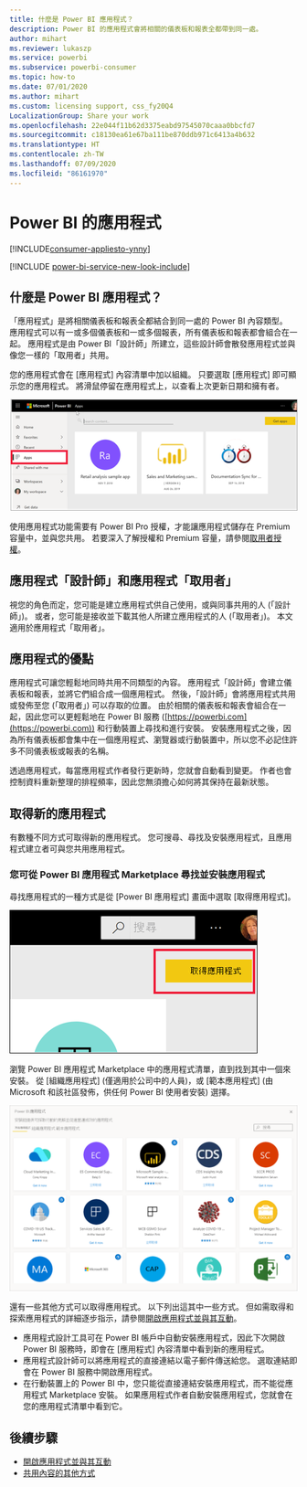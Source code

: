 ```yaml
---
title: 什麼是 Power BI 應用程式？
description: Power BI 的應用程式會將相關的儀表板和報表全都帶到同一處。
author: mihart
ms.reviewer: lukaszp
ms.service: powerbi
ms.subservice: powerbi-consumer
ms.topic: how-to
ms.date: 07/01/2020
ms.author: mihart
ms.custom: licensing support, css_fy20Q4
LocalizationGroup: Share your work
ms.openlocfilehash: 22e044f11b62d3375eabd97545070caaa0bbcfd7
ms.sourcegitcommit: c18130ea61e67ba111be870ddb971c6413a4b632
ms.translationtype: HT
ms.contentlocale: zh-TW
ms.lasthandoff: 07/09/2020
ms.locfileid: "86161970"
---
```

# <a name="apps-in-power-bi"></a>Power BI 的應用程式

[!INCLUDE[consumer-appliesto-ynny](../includes/consumer-appliesto-ynny.md)]

[!INCLUDE [power-bi-service-new-look-include](../includes/power-bi-service-new-look-include.md)]

## <a name="what-is-a-power-bi-app"></a>什麼是 Power BI 應用程式？
「應用程式」是將相關儀表板和報表全都結合到同一處的 Power BI 內容類型。 應用程式可以有一或多個儀表板和一或多個報表，所有儀表板和報表都會組合在一起。 應用程式是由 Power BI「設計師」所建立，這些設計師會散發應用程式並與像您一樣的「取用者」共用。 

您的應用程式會在 [應用程式] 內容清單中加以組織。 只要選取 [應用程式] 即可顯示您的應用程式。 將滑鼠停留在應用程式上，以查看上次更新日期和擁有者。 

![Power BI 的應用程式](./media/end-user-apps/power-bi-apps-red.png)


使用應用程式功能需要有 Power BI Pro 授權，才能讓應用程式儲存在 Premium 容量中，並與您共用。 若要深入了解授權和 Premium 容量，請參閱[取用者授權](end-user-license.md)。

## <a name="app-designers-and-app-consumers"></a>應用程式「設計師」和應用程式「取用者」
視您的角色而定，您可能是建立應用程式供自己使用，或與同事共用的人 (「設計師」)。 或者，您可能是接收並下載其他人所建立應用程式的人 (「取用者」)。 本文適用於應用程式「取用者」。

## <a name="advantages-of-apps"></a>應用程式的優點
應用程式可讓您輕鬆地同時共用不同類型的內容。 應用程式「設計師」會建立儀表板和報表，並將它們組合成一個應用程式。 然後，「設計師」會將應用程式共用或發佈至您 (「取用者」) 可以存取的位置。 由於相關的儀表板和報表會組合在一起，因此您可以更輕鬆地在 Power BI 服務 ([https://powerbi.com](https://powerbi.com)) 和行動裝置上尋找和進行安裝。 安裝應用程式之後，因為所有儀表板都會集中在一個應用程式、瀏覽器或行動裝置中，所以您不必記住許多不同儀表板或報表的名稱。

透過應用程式，每當應用程式作者發行更新時，您就會自動看到變更。 作者也會控制資料重新整理的排程頻率，因此您無須擔心如何將其保持在最新狀態。 

<!-- add conceptual art -->
## <a name="get-a-new-app"></a>取得新的應用程式
有數種不同方式可取得新的應用程式。 您可搜尋、尋找及安裝應用程式，且應用程式建立者可與您共用應用程式。 

### <a name="find-and-install-apps-from-the-power-bi-apps-marketplace"></a>您可從 Power BI 應用程式 Marketplace 尋找並安裝應用程式
尋找應用程式的一種方式是從 [Power BI 應用程式] 畫面中選取 [取得應用程式]。 

![[應用程式] 畫面的螢幕擷取畫面，其中顯示取得應用程式圖示](./media/end-user-apps/power-bi-get-apps-icon.png)

瀏覽 Power BI 應用程式 Marketplace 中的應用程式清單，直到找到其中一個來安裝。 從 [組織應用程式] (僅適用於公司中的人員)，或 [範本應用程式] (由 Microsoft 和該社區發佈，供任何 Power BI 使用者安裝) 選擇。 

![Power BI 應用程式市集](./media/end-user-apps/power-bi-app-marketplace.png)

還有一些其他方式可以取得應用程式。 以下列出這其中一些方式。 但如需取得和探索應用程式的詳細逐步指示，請參閱[開啟應用程式並與其互動](end-user-app-view.md)。

* 應用程式設計工具可在 Power BI 帳戶中自動安裝應用程式，因此下次開啟 Power BI 服務時，即會在 [應用程式] 內容清單中看到新的應用程式。 
* 應用程式設計師可以將應用程式的直接連結以電子郵件傳送給您。 選取連結即會在 Power BI 服務中開啟應用程式。
* 在行動裝置上的 Power BI 中，您只能從直接連結安裝應用程式，而不能從應用程式 Marketplace 安裝。 如果應用程式作者自動安裝應用程式，您就會在您的應用程式清單中看到它。 

## <a name="next-steps"></a>後續步驟
* [開啟應用程式並與其互動](end-user-app-view.md)
* [共用內容的其他方式](end-user-shared-with-me.md)

